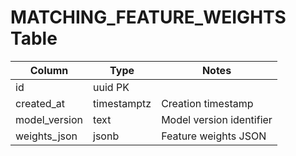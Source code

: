 # MATCHING_FEATURE_WEIGHTS Table

| Column | Type | Notes |
|--------|------|-------|
| id | uuid PK | |
| created_at | timestamptz | Creation timestamp |
| model_version | text | Model version identifier |
| weights_json | jsonb | Feature weights JSON |